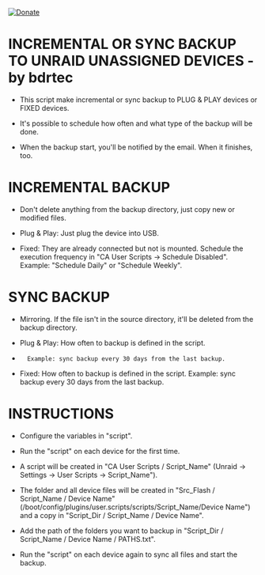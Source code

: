 [![Donate](https://img.shields.io/badge/Donate-PayPal-green.svg)](https://www.paypal.com/donate?business=QVR5JEKFBASVW&no_recurring=0&currency_code=USD)
# INCREMENTAL OR SYNC BACKUP TO UNRAID UNASSIGNED DEVICES - by bdrtec
* This script make incremental or sync backup to PLUG & PLAY devices or FIXED devices.

* It's possible to schedule how often and what type of the backup will be done.

* When the backup start, you'll be notified by the email. When it finishes, too.

# INCREMENTAL BACKUP
* Don't delete anything from the backup directory, just copy new or modified files.

* Plug & Play: Just plug the device into USB.

* Fixed: They are already connected but not is mounted.
	 Schedule the execution frequency in "CA User Scripts -> Schedule Disabled".
  	 Example: "Schedule Daily" or "Schedule Weekly".

# SYNC BACKUP
* Mirroring. If the file isn't in the source directory, it'll be deleted from the backup directory.

* Plug & Play: How often to backup is defined in the script.
* 		Example: sync backup every 30 days from the last backup.

* Fixed:	How often to backup is defined in the script.
		Example: sync backup every 30 days from the last backup.

# INSTRUCTIONS
* Configure the variables in "script".

* Run the "script" on each device for the first time.

* A script will be created in "CA User Scripts / Script_Name"
(Unraid -> Settings -> User Scripts -> Script_Name").

* The folder and all device files will be created in "Src_Flash / Script_Name / Device Name"
(/boot/config/plugins/user.scripts/scripts/Script_Name/Device Name") and a copy in "Script_Dir / Script_Name / Device Name".

* Add the path of the folders you want to backup in "Script_Dir / Script_Name / Device Name / PATHS.txt".

* Run the "script" on each device again to sync all files and start the backup.
